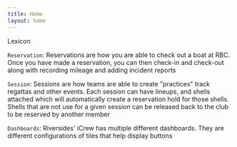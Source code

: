 ```yaml
---
title: Home
layout: home
---
```


Lexicon

`Reservation`: Reservations are how you are able to check out a boat at RBC. Once you have made a reservation, you can then check-in and check-out along with recording mileage and adding incident reports

`Session`: Sessions are how teams are able to create "practices" track regattas and other events. Each session can have lineups, and shells attached which will automatically create a reservation hold for those shells. Shells that are not use for a given session can be released back to the club to be reserved by another member

`Dashboards`: Riversides' iCrew has multiple different dashboards. They are different configurations of tiles that help display buttons

